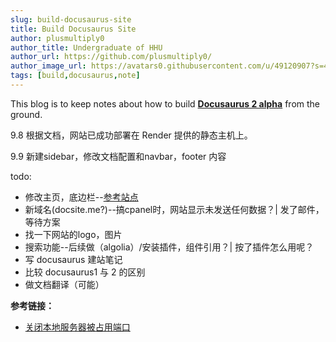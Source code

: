 ```yaml
---
slug: build-docusaurus-site
title: Build Docusaurus Site
author: plusmultiply0
author_title: Undergraduate of HHU
author_url: https://github.com/plusmultiply0/
author_image_url: https://avatars0.githubusercontent.com/u/49120907?s=460&u=2e85146bc63952ab4910cd448b67b0a6a66f5e93&v=4
tags: [build,docusaurus,note]
---
```


This blog is to keep notes about how to build [**Docusaurus 2 alpha**](https://v2.docusaurus.io/) from the ground.

<!--truncate-->
9.8 根据文档，网站已成功部署在 Render 提供的静态主机上。

9.9 新建sidebar，修改文档配置和navbar，footer 内容

todo:
- 修改主页，底边栏--[参考站点](https://messiahhh.github.io/blog/)
- 新域名(docsite.me?)--搞cpanel时，网站显示未发送任何数据？| 发了邮件，等待方案
- 找一下网站的logo，图片
- 搜索功能--后续做（algolia）/安装插件，组件引用？| 按了插件怎么用呢？
- 写 docusaurus 建站笔记
- 比较 docusaurus1 与 2 的区别
- 做文档翻译（可能）

**参考链接：**
- [关闭本地服务器被占用端口](https://stackoverflow.com/questions/49022731/keep-getting-something-is-already-running-on-port-3000-when-i-do-npm-start-o)